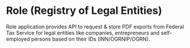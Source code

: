 # Role (Registry of Legal Entities)

Role application provides API to request & store PDF exports from Federal Tax Service for legal entities like companies, entrepreneurs and self-employed persons based on their IDs (INN/OGRNIP/OGRN).